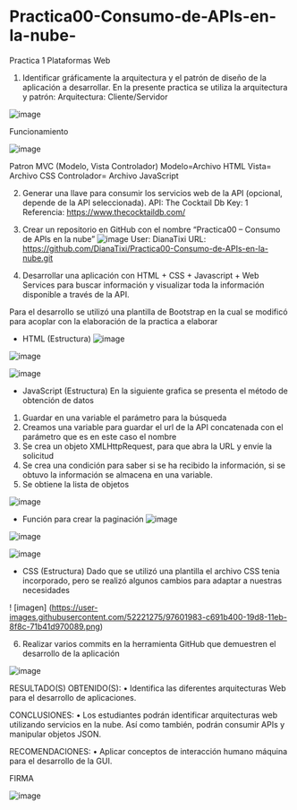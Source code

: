# Practica00-Consumo-de-APIs-en-la-nube-
Practica 1 Plataformas Web 
1.	Identificar gráficamente la arquitectura y el patrón de diseño de la aplicación a desarrollar.
En la presente practica se utiliza la arquitectura y patrón:
Arquitectura: Cliente/Servidor 

![image](https://user-images.githubusercontent.com/52221275/97601121-d3fa6e80-19d7-11eb-930f-2047a9f7a943.png)

Funcionamiento

![image](https://user-images.githubusercontent.com/52221275/97601228-f7251e00-19d7-11eb-9be9-6c942b3cdd1a.png)

Patron  MVC (Modelo, Vista  Controlador)
Modelo=Archivo HTML
Vista= Archivo CSS
Controlador= Archivo JavaScript

2.	Generar una llave para consumir los servicios web de la API (opcional, depende de la API seleccionada).
API: The Cocktail Db 
Key: 1
Referencia: https://www.thecocktaildb.com/

3.	Crear un repositorio en GitHub con el nombre “Practica00 – Consumo de APIs en la nube”
![image](https://user-images.githubusercontent.com/52221275/97601350-12902900-19d8-11eb-8982-89602f3a5121.png)
User: DianaTixi
URL: https://github.com/DianaTixi/Practica00-Consumo-de-APIs-en-la-nube.git

4. Desarrollar una aplicación con HTML + CSS + Javascript + Web Services para buscar información y visualizar
toda la información disponible a través de la API.

Para el desarrollo se utilizó una plantilla de Bootstrap en la cual se modificó para acoplar con la elaboración de la practica a elaborar 
-	HTML (Estructura)
![image](https://user-images.githubusercontent.com/52221275/97601413-23d93580-19d8-11eb-9a16-6877b6978d66.png)

![image](https://user-images.githubusercontent.com/52221275/97601469-33f11500-19d8-11eb-8c78-f8f6d5129ed4.png)

![image](https://user-images.githubusercontent.com/52221275/97601516-41a69a80-19d8-11eb-819c-f116678ff572.png)


-	JavaScript (Estructura)
En la siguiente grafica se presenta el método de obtención de datos
1.	Guardar en una variable el parámetro para la búsqueda
2.	Creamos una variable para guardar el url de la API concatenada con el parámetro que es en este caso el nombre
3.	Se crea un objeto XMLHttpRequest, para que abra la URL y envíe la solicitud
4.	Se crea una condición para saber si se ha recibido la información, si se obtuvo la información se almacena en una variable.
5.	Se obtiene la lista de objetos

![image](https://user-images.githubusercontent.com/52221275/97601712-76b2ed00-19d8-11eb-99b8-b11e5d0fa623.png)

-	Función para crear la paginación 
![image](https://user-images.githubusercontent.com/52221275/97601786-8cc0ad80-19d8-11eb-9272-83979e872d8d.png)

![image](https://user-images.githubusercontent.com/52221275/97601839-9c3ff680-19d8-11eb-9ed2-ecc9e95c9351.png)

![image](https://user-images.githubusercontent.com/52221275/97601931-b679d480-19d8-11eb-950e-0bdac182c3c1.png)

-	CSS (Estructura) 
Dado que se utilizó una plantilla el archivo CSS tenia incorporado, pero se realizó algunos cambios para adaptar a nuestras necesidades 

! [imagen] (https://user-images.githubusercontent.com/52221275/97601983-c691b400-19d8-11eb-8f8c-71b41d970089.png)

6.	Realizar varios commits en la herramienta GitHub que demuestren el desarrollo de la aplicación

![image](https://user-images.githubusercontent.com/52221275/97602271-1b352f00-19d9-11eb-960d-910e88425181.png)

RESULTADO(S) OBTENIDO(S):
•	Identifica las diferentes arquitecturas Web para el desarrollo de aplicaciones.

CONCLUSIONES:
•	Los estudiantes podrán identificar arquitecturas web utilizando servicios en la nube. Así como también, podrán consumir APIs y manipular objetos JSON.

RECOMENDACIONES:
•	Aplicar conceptos de interacción humano máquina para el desarrollo de la GUI.


FIRMA

![image](https://user-images.githubusercontent.com/52221275/97602601-7f57f300-19d9-11eb-9651-2c3cd10c9a48.png)




